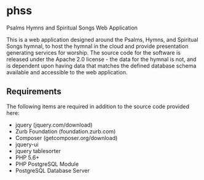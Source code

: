 # phss
Psalms Hymns and Spiritual Songs Web Application

This is a web application designed around the Psalms, Hymns, and Spiritual Songs hymnal, to host the hymnal in the cloud
and provide presentation generating services for worship.  The source code for the software is released under the Apache 2.0
license - the data for the hymnal is not, and is dependent upon having data that matches the defined database schema
available and accessible to the web application.

## Requirements
The following items are required in addition to the source code provided here:
- jquery (jquery.com/download)
- Zurb Foundation (foundation.zurb.com)
- Composer (getcomposer.org/download)
- jquery-ui
- jquery tablesorter
- PHP 5.6+
- PHP PostgreSQL Module
- PostgreSQL Database Server
